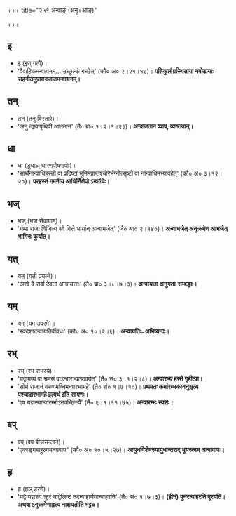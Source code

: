 +++
title="२५९ अन्वाङ् (अनु+आङ्)"

+++

## इ
- इ (इण् गतौ)।
- 'वैवाहिकमन्वायनम्… उच्छुल्कं गच्छेत्' (कौ० अ० २।२१।१८)। **पतिकुलं प्रस्थिताया नवोढायाः सहनीतमुपायनजातमन्वायनम्।**

## तन्
- तन् (तनु विस्तारे)।
- 'अनु द्यावापृथिवी आततान' (तै० ब्रा० १।२।१।२३)। **अन्वाततान व्याप, व्याप्तवान्।**

## धा
- धा (डुधाञ् धारणपोषणयोः)।
- 'सार्थेनान्वाधिहस्तो वा प्रदिष्टां भूमिमप्राप्तश्चोरैर्भग्नोत्सृष्टो वा नान्वाधिमभ्यावहेत्' (कौ० अ० ३।१२।२०)। **परहस्तं गमनीय आधिर्निक्षेपो ऽन्वाधिः।**

## भज्
- भज् (भज सेवायाम्)।
- 'यथा राजा विजित्य स्वे वित्ते भार्यान् अन्वाभजेत्' (जै० श्रा० २।१४०)। **अन्वाभजेत् अनुक्रमेण आभजेत् भागिनः कुर्यात्।**

## यत्
- यत् (यती प्रयत्ने)।
- 'अश्वे वै सर्वा देवता अन्वायत्ताः' (तै० ब्रा० ३।८।७।३)। **अन्वायत्ता अनुगताः सम्बद्धाः।**

## यम्
- यम् (यम उपरमे)।
- 'स्वदेशादन्वायतिर्वीवधः' (कौ० अ० १०।२।६)। **अन्वायतिः=अभिष्यन्दः।**

## रभ्
- रभ् (रभ राभस्ये)।
- 'यद्वायव्यं वा चमसं वाऽन्वारभ्याश्रावयेत्' (तै० सं० ३।१।२।८)। **अन्वारभ्य हस्ते गृहीत्वा।**
- 'सोमं राजानं वरुणमग्निमन्वारभामहे' (तै० सं० १।७।१०)। **प्रथमतः कर्मारम्भकाननुसृत्य पश्चादारभामहे इत्यर्थ इति सायणः।**
- 'एष यज्ञस्यान्वारम्भोऽनवच्छित्त्यै' (तै० ६।१।११।७५)। **अन्वारम्भः स्पर्शः।**

## वप्
- वप् (वप बीजसन्ताने)।
- 'एकाङ्गबाहुल्यमन्वावापः' (कौ० अ० १०।५।२७)। **आयुधविशेषस्यायुधान्तराद् भूयस्त्वम् अन्वावापः।**

## हृ
- हृ (हृञ् हरणे)।
- 'यद्वै यज्ञस्य क्रूरं यद्विलिष्टं तदन्वाहार्येणान्वाहरति' (तै० सं० १।७।३)। **(हीनं) पुनरन्वाहरति पूरयति। अथवा ऽनुक्रमेणाहृत्य नाशयतीति भट्ट०।**
